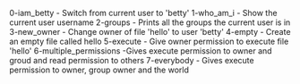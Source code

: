 0-iam_betty - Switch from current user to 'betty'
1-who_am_i - Show the current user username
2-groups - Prints all the groups the current user is in
3-new_owner - Change owner of file 'hello' to user 'betty'
4-empty - Create an empty file called hello
5-execute - Give owner permission to execute file 'hello'
6-multiple_permissions -Gives execute permission to owner and groud and read permission to others
7-everybody - Gives execute permission to owner, group owner and the world
